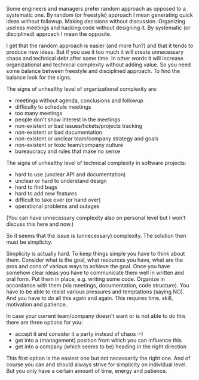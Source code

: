 Some engineers and managers prefer random approach as opposed to a systematic one. By random (or freestyle) approach I mean generating quick ideas without followup. Making decisions without discussion. Organizing useless meetings and hacking code without designing it. By systematic (or disciplined) approach I mean the opposite.

I get that the random approach is easier (and more fun?) and that it tends to produce new ideas. But if you use it too much it will create unnecessary chaos and technical debt after some time. In other words it will increase organizational and technical complexity without adding value. So you need some balance between freestyle and disciplined approach. To find the balance look for the signs.

The signs of unhealthy level of organizational complexity are:

* meetings without agenda, conclusions and followup
* difficulty to schedule meetings
* too many meetings
* people don't show interest in the meetings
* non-existent or bad issues/tickets/projects tracking
* non-existent or bad documentation
* non-existent or unclear team/company strategy and goals
* non-existent or toxic team/company culture
* bureaucracy and rules that make no sense

The signs of unhealthy level of technical complexity in software projects:

* hard to use (unclear API and documentation)
* unclear or hard to understand design
* hard to find bugs
* hard to add new features
* difficult to take over (or hand over)
* operational problems and outages

(You can have unnecessary complexity also on personal level but I won't discuss this here and now.)

So it seems that the issue is (unnecessary) complexity. The solution then must be simplicity.

Simplicity is actually hard. To keep things simple you have to think about them. Consider what is the goal, what resources you have, what are the pros and cons of various ways to achieve the goal. Once you have somehow clear ideas you have to communicate them well in written and oral form. Put them in place, e.g. writing some code. Organize in accordance with them (via meetings, documentation, code structure). You have to be able to resist various pressures and temptations (saying NO). And you have to do all this again and again. This requires time, skill, motivation and patience.

In case your current team/company doesn't want or is not able to do this there are three options for you:

* accept it and consider it a party instead of chaos :-)
* get into a (management) position from which you can influence this
* get into a company (which seems to be) heading in the right direction

This first option is the easiest one but not necessarily the right one. And of course you can and should always strive for simplicity on individual level. But you only have a certain amount of time, energy and patience.
